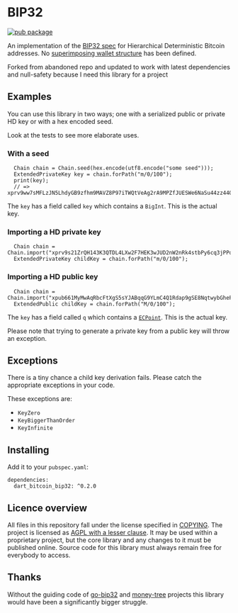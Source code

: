 # BIP32

[![pub package](https://img.shields.io/pub/v/dart_bitcoin_bip32.svg)](https://pub.dartlang.org/packages/dart_bitcoin_bip32)

An implementation of the [BIP32 spec] for Hierarchical Deterministic Bitcoin
addresses. No [superimposing wallet structure] has been defined.

Forked from abandoned repo and updated to work with latest dependencies and null-safety because I need this library for a project

## Examples

You can use this library in two ways; one with a serialized public or private
HD key or with a hex encoded seed.

Look at the tests to see more elaborate uses.

### With a seed

```
  Chain chain = Chain.seed(hex.encode(utf8.encode("some seed")));
  ExtendedPrivateKey key = chain.forPath("m/0/100");
  print(key);
  // => xprv9ww7sMFLzJN5LhdyGB9zfhm9MAVZ8P97iTWQtVeAg2rA9MPZfJUESWe6NaSu44zz44QBjWtwH9HNfJ4vFiUwfrTCvf7AGrgYpXe17bfh2Je
```

The `key` has a field called `key` which contains a `BigInt`. This is the actual
key.

### Importing a HD private key

```
  Chain chain = Chain.import("xprv9s21ZrQH143K3QTDL4LXw2F7HEK3wJUD2nW2nRk4stbPy6cq3jPPqjiChkVvvNKmPGJxWUtg6LnF5kejMRNNU3TGtRBeJgk33yuGBxrMPHi");
  ExtendedPrivateKey childKey = chain.forPath("m/0/100");
```

### Importing a HD public key

```
  Chain chain = Chain.import("xpub661MyMwAqRbcFtXgS5sYJABqqG9YLmC4Q1Rdap9gSE8NqtwybGhePY2gZ29ESFjqJoCu1Rupje8YtGqsefD265TMg7usUDFdp6W1EGMcet8");
  ExtendedPublic childKey = chain.forPath("M/0/100");
```

The `key` has a field called `q` which contains a [`ECPoint`]. This is the actual
key.

Please note that trying to generate a private key from a public key will throw
an exception.


## Exceptions

There is a tiny chance a child key derivation fails. Please catch the
appropriate exceptions in your code.

These exceptions are:
- `KeyZero`
- `KeyBiggerThanOrder`
- `KeyInfinite`

## Installing

Add it to your `pubspec.yaml`:

```
dependencies:
  dart_bitcoin_bip32: ^0.2.0
```

## Licence overview

All files in this repository fall under the license specified in 
[COPYING](COPYING). The project is licensed as [AGPL with a lesser 
clause](https://www.gnu.org/licenses/agpl-3.0.en.html). It may be used within a 
proprietary project, but the core library and any changes to it must be 
published online. Source code for this library must always remain free for 
everybody to access.

## Thanks

Without the guiding code of [go-bip32] and [money-tree] projects this library would have been a significantly bigger struggle.


[BIP32 spec]: https://github.com/bitcoin/bips/blob/master/bip-0032.mediawiki
[superimposing wallet structure]: https://github.com/bitcoin/bips/blob/master/bip-0032.mediawiki#specification-wallet-structure
[go-bip32]: https://github.com/tyler-smith/go-bip32/
[money-tree]: https://github.com/GemHQ/money-tree/
[`ECPoint`]: https://pub.dartlang.org/documentation/pointycastle/1.0.0-rc3/pointycastle.api.ecc/ECPoint-class.html
